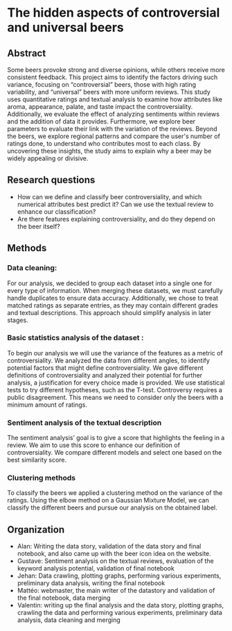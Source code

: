 # The hidden aspects of controversial and universal beers

## Abstract

Some beers provoke strong and diverse opinions, while others receive more consistent feedback. This project aims to identify the factors driving such variance, focusing on “controversial” beers, those with high rating variability, and “universal” beers with more uniform reviews. This study uses quantitative ratings and textual analysis to examine how attributes like aroma, appearance, palate, and taste impact the controversiality. Additionally, we evaluate the effect of analyzing sentiments within reviews and the addition of data it provides. Furthermore, we explore beer parameters to evaluate their link with the variation of the reviews. Beyond the beers, we explore regional patterns and compare the user's number of ratings done, to understand who contributes most to each class. By uncovering these insights, the study aims to explain why a beer may be widely appealing or divisive.

## Research questions

- How can we define and classify beer controversiality, and which numerical attributes best predict it? Can we use the textual review to enhance our classification?
- Are there features explaining controversiality, and do they depend on the beer itself?


## Methods

### Data cleaning:

For our analysis, we decided to group each dataset into a single one for every type of information. When merging these datasets, we must carefully handle duplicates to ensure data accuracy. Additionally, we chose to treat matched ratings as separate entries, as they may contain different grades and textual descriptions. This approach should simplify analysis in later stages.

### Basic statistics analysis of the dataset :

To begin our analysis we will use the variance of the features as a metric of controversiality. We analyzed the data from different angles, to identify potential factors that might define controversiality. We gave different definitions of controversiality and analyzed their potential for further analysis, a justification for every choice made is provided. We use statistical tests to try different hypotheses, such as the T-test. Controversy requires a public disagreement. This means we need to consider only the beers with a minimum amount of ratings.

### Sentiment analysis of the textual description

The sentiment analysis’ goal is to give a score that highlights the feeling in a review. We aim to use this score to enhance our definition of controversiality. We compare different models and select one based on the best similarity score.

### Clustering methods

To classify the beers we applied a clustering method on the variance of the ratings. Using the elbow method on a Gaussian Mixture Model, we can classify the different beers and pursue our analysis on the obtained label. 


## Organization

- Alan: Writing the data story, validation of the data story and final notebook, and also came up with the beer icon idea on the website.
- Gustave: Sentiment analysis on the textual reviews, evaluation of the keyword analysis potential, validation of final notebook
- Jehan: Data crawling, plotting graphs, performing various experiments, preliminary data analysis, writing the final notebook
- Mattéo: webmaster, the main writer of the datastory and validation of the final notebook, data merging 
- Valentin: writing up the final analysis and the data story, plotting graphs, crawling the data and performing various experiments, preliminary data analysis, data cleaning and merging
